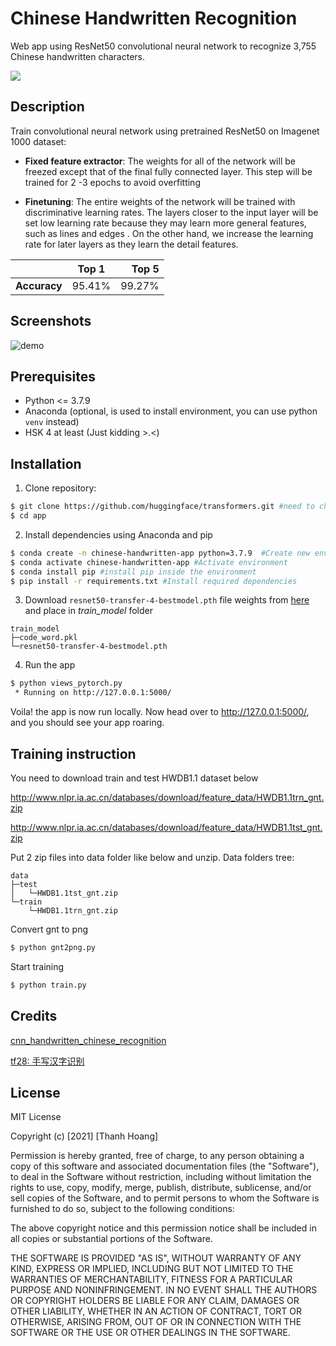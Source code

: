 # Chinese Handwritten Recognition

Web app using ResNet50 convolutional neural network to recognize 3,755 Chinese handwritten characters.

[![](https://img.shields.io/badge/Heroku-Open_Web_App-blue?logo=Heroku)](https://chinese-handwritten.herokuapp.com/)

## Description
Train convolutional neural network using pretrained ResNet50 on Imagenet 1000 dataset:

- **Fixed feature extractor**: The weights for all of the network will be freezed except that of the final fully connected layer. This step will be trained for 2 -3 epochs to avoid overfitting

- **Finetuning**: The entire weights of the network will be trained with discriminative learning rates. The layers closer to the input layer will be set low learning rate because they may learn more general features, such as lines and edges . On the other hand, we increase the learning rate for later layers as they learn the detail features.

|         | Top 1           | Top 5  |
| ------------- |:-------------:| -----:|
| **Accuracy**     | 95.41% | 99.27%|


## Screenshots
![demo](./Image/demo.gif)

## Prerequisites
- Python <= 3.7.9
- Anaconda (optional, is used to install environment, you can use python `venv` instead)
- HSK 4 at least (Just kidding >.<)

## Installation
1. Clone repository:
```bash
$ git clone https://github.com/huggingface/transformers.git #need to change to repository
$ cd app
```

2. Install dependencies using Anaconda and pip
```bash
$ conda create -n chinese-handwritten-app python=3.7.9  #Create new environment
$ conda activate chinese-handwritten-app #Activate environment
$ conda install pip #install pip inside the environment
$ pip install -r requirements.txt #Install required dependencies
```

3. Download `resnet50-transfer-4-bestmodel.pth` file weights from [here](https://drive.google.com/file/d/1Hh7R6QcnZ5mw9Xgj7cnnTjkAPSPlREht/view?usp=sharing) and place in *train_model* folder
```
train_model
├─code_word.pkl
└─resnet50-transfer-4-bestmodel.pth
```

4. Run the app
```bash
$ python views_pytorch.py
 * Running on http://127.0.0.1:5000/
```

Voila! the app is now run locally. Now head over to http://127.0.0.1:5000/, and you should see your app roaring.

## Training instruction
You need to download train and test HWDB1.1 dataset below

http://www.nlpr.ia.ac.cn/databases/download/feature_data/HWDB1.1trn_gnt.zip

http://www.nlpr.ia.ac.cn/databases/download/feature_data/HWDB1.1tst_gnt.zip

Put 2 zip files into data folder like below and unzip. Data folders tree:

```
data
├─test
│   └─HWDB1.1tst_gnt.zip
└─train
    └─HWDB1.1trn_gnt.zip
```

Convert gnt to png

```bash
$ python gnt2png.py
```
Start training

```bash
$ python train.py
```

## Credits
[cnn_handwritten_chinese_recognition](https://github.com/taosir/cnn_handwritten_chinese_recognition)

[tf28: 手写汉字识别](https://cloud.tencent.com/developer/article/1016464)

## License
MIT License

Copyright (c) [2021] [Thanh Hoang]

Permission is hereby granted, free of charge, to any person obtaining a copy
of this software and associated documentation files (the "Software"), to deal
in the Software without restriction, including without limitation the rights
to use, copy, modify, merge, publish, distribute, sublicense, and/or sell
copies of the Software, and to permit persons to whom the Software is
furnished to do so, subject to the following conditions:

The above copyright notice and this permission notice shall be included in all
copies or substantial portions of the Software.

THE SOFTWARE IS PROVIDED "AS IS", WITHOUT WARRANTY OF ANY KIND, EXPRESS OR
IMPLIED, INCLUDING BUT NOT LIMITED TO THE WARRANTIES OF MERCHANTABILITY,
FITNESS FOR A PARTICULAR PURPOSE AND NONINFRINGEMENT. IN NO EVENT SHALL THE
AUTHORS OR COPYRIGHT HOLDERS BE LIABLE FOR ANY CLAIM, DAMAGES OR OTHER
LIABILITY, WHETHER IN AN ACTION OF CONTRACT, TORT OR OTHERWISE, ARISING FROM,
OUT OF OR IN CONNECTION WITH THE SOFTWARE OR THE USE OR OTHER DEALINGS IN THE
SOFTWARE.
